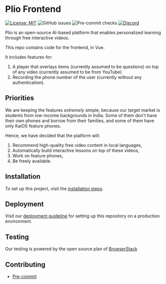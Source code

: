 # Plio Frontend
[![License: MIT](https://img.shields.io/github/license/avantifellows/plio-frontend?color=blue&style=flat-square)](LICENSE)
![GitHub issues](https://img.shields.io/github/issues-raw/avantifellows/plio-frontend?style=flat-square)
![Pre-commit checks](https://img.shields.io/github/workflow/status/avantifellows/plio-frontend/pre-commit/master?label=Pre-commit%20checks&style=flat-square)
[![Discord](https://img.shields.io/discord/717975833226248303.svg?label=&logo=discord&logoColor=ffffff&color=7389D8&labelColor=6A7EC2&style=flat-square)](https://discord.gg/29qYD7fZtZ)

Plio is an open-source AI-based platform that enables personalized learning through free interactive videos.

This repo contains code for the frontend, in Vue.

It includes features for:
1. A player that overlays items (currently assumed to be questions) on top of any video (currently assumed to be from YouTube(
2. Recording the phone number of the user (currently without any authentication).

## Priorities
We are keeping the features *extremely* simple, because our target market is students from low-income backgrounds in India.
Some of them don't have their own phones and borrow from their families, and some of them have only KaiOS feature phones.

Hence, we have decided that the platform will:
1. Recommend high-quality free video content in local languages,
2. Automatically build interactive lessons on top of these videos,
3. Work on feature phones,
4. Be freely available.

## Installation
To set up this project, visit the [installation steps](docs/INSTALLATION.md).

## Deployment
Visit our [deployment guideline](docs/DEPLOYMENT.md) for setting up this repository on a production environment.

##  Testing
Our testing is powered by the open source plan of [BrowserStack](https://www.browserstack.com/)

## Contributing
- [Pre-commit](docs/PRE-COMMIT.md)
